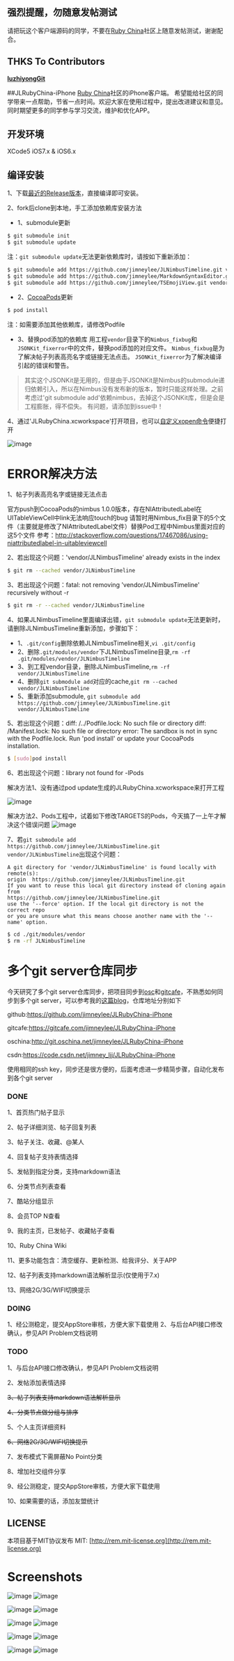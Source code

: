## 强烈提醒，勿随意发帖测试
请把玩这个客户端源码的同学，不要在[Ruby China](http://ruby-china.org/)社区上随意发帖测试，谢谢配合。

## THKS To Contributors
[**luzhiyongGit**](https://github.com/luzhiyongGit)

##JLRubyChina-iPhone
[Ruby China](http://ruby-china.org/)社区的iPhone客户端。
希望能给社区的同学带来一点帮助，节省一点时间。欢迎大家在使用过程中，提出改进建议和意见。同时期望更多的同学参与学习交流，维护和优化APP。

## 开发环境
XCode5 iOS7.x & iOS6.x

## 编译安装
1、下载[最近的Release版本](https://github.com/jimneylee/JLRubyChina-iPhone/releases)，直接编译即可安装。

2、fork后clone到本地，手工添加依赖库安装方法
* 1、submodule更新

``` bash
$ git submodule init 
$ git submodule update
```
注：`git submodule update`无法更新依赖库时，请按如下重新添加：
``` bash
$ git submodule add https://github.com/jimneylee/JLNimbusTimeline.git vendor/JLNimbusTimeline
$ git submodule add https://github.com/jimneylee/MarkdownSyntaxEditor.git vendor/MarkdownSyntaxEditor
$ git submodule add https://github.com/jimneylee/TSEmojiView.git vendor/TSEmojiView
```
* 2、[CocoaPods](http://cocoapods.org)更新

``` bash   
$ pod install
```   
注：如需要添加其他依赖库，请修改Podfile

* 3、替换pod添加的依赖库
   用工程`vendor`目录下的`Nimbus_fixbug`和`JSONKit_fixerror`中的文件，替换pod添加的对应文件。
   `Nimbus_fixbug`是为了解决帖子列表高亮名字或链接无法点击。
   `JSONKit_fixerror`为了解决编译引起的错误和警告。

>其实这个JSONKit是无用的，但是由于JSONKit是Nimbus的submodule递归依赖引入，所以在Nimbus没有发布新的版本，暂时只能这样处理。之前考虑过'git submodule add'依赖nimbus，去掉这个JSONKit库，但是会是工程膨胀，得不偿失。
>有问题，请添加到issue中！

4、通过'JLRubyChina.xcworkspace'打开项目，也可以[自定义xopen命令](http://jimneylee.github.io/2014/01/09/add-xopen-command-to-open-xcode-workspace/)便捷打开

![image](https://github.com/jimneylee/JLRubyChina-iPhone/raw/master/Resource/Screenshots/ErrorResolve/open_xcworkspace.jpg)

# ERROR解决方法
1、帖子列表高亮名字或链接无法点击

   官方push到CocoaPods的nimbus 1.0.0版本，存在NIAttributedLabel在UITableViewCell中link无法响应touch的bug
   请暂时用Nimbus_fix目录下的5个文件（主要就是修改了NIAttributedLabel文件）替换Pod工程中Nimbus里面对应的这5个文件
   参考：http://stackoverflow.com/questions/17467086/using-niattributedlabel-in-uitableviewcell

2、若出现这个问题：'vendor/JLNimbusTimeline' already exists in the index
``` bash
$ git rm --cached vendor/JLNimbusTimeline
```
3、若出现这个问题：fatal: not removing 'vendor/JLNimbusTimeline' recursively without -r
``` bash
$ git rm -r --cached vendor/JLNimbusTimeline
```
4、如果JLNimbusTimeline里面编译出错，`git submodule update`无法更新时，请删除JLNimbusTimeline重新添加，步骤如下：

* 1、`.git/config`删除依赖JLNimbusTimeline相关,`vi .git/config`
* 2、删除`.git/modules/vendor`下JLNimbusTimeline目录,`rm -rf .git/modules/vendor/JLNimbusTimeline`
* 3、到工程vendor目录，删除JLNimbusTimeline,`rm -rf vendor/JLNimbusTimeline`
* 4、删除`git submodule add`对应的cache,`git rm --cached vendor/JLNimbusTimeline`
* 5、重新添加submodule,
`git submodule add https://github.com/jimneylee/JLNimbusTimeline.git vendor/JLNimbusTimeline`

5、若出现这个问题：diff: /../Podfile.lock: No such file or directory
   diff: /Manifest.lock: No such file or directory 
   error: The sandbox is not in sync with the Podfile.lock. Run 'pod install' or update your CocoaPods installation.
``` bash
$ [sudo]pod install
```
6、若出现这个问题：library not found for -lPods

   解决方法1、没有通过pod update生成的JLRubyChina.xcworkspace来打开工程

![image](https://github.com/jimneylee/JLRubyChina-iPhone/raw/master/Resource/Screenshots/ErrorResolve/open_xcworkspace.jpg)

   解决方法2、Pods工程中，试着如下修改TARGETS的Pods，今天搞了一上午才解决这个错误问题
![image](https://github.com/jimneylee/JLRubyChina-iPhone/raw/master/Resource/Screenshots/ErrorResolve/not_found_pods.png)

7、若`git submodule add https://github.com/jimneylee/JLNimbusTimeline.git vendor/JLNimbusTimeline`出现这个问题：

    A git directory for 'vendor/JLNimbusTimeline' is found locally with remote(s):
    origin	https://github.com/jimneylee/JLNimbusTimeline.git
    If you want to reuse this local git directory instead of cloning again from
    https://github.com/jimneylee/JLNimbusTimeline.git
    use the '--force' option. If the local git directory is not the correct repo
    or you are unsure what this means choose another name with the '--name' option.
``` bash
$ cd ./git/modules/vendor
$ rm -rf JLNimbusTimeline
```

# 多个git server仓库同步
今天研究了多个git server仓库同步，把项目同步到[osc](http://git.oschina.net)和[gitcafe](https://gitcafe.com)，不熟悉如何同步到多个git server，可以参考我的[这篇blog](http://jimneylee.github.io/2013/12/20/git-push-multi-server/)，仓库地址分别如下

github:https://github.com/jimneylee/JLRubyChina-iPhone

gitcafe:https://gitcafe.com/jimneylee/JLRubyChina-iPhone

oschina:http://git.oschina.net/jimneylee/JLRubyChina-iPhone

csdn:https://code.csdn.net/jimney_ljj/JLRubyChina-iPhone

使用相同的ssh key，同步还是很方便的，后面考虑进一步精简步骤，自动化发布到各个git server

### DONE
1、首页热门帖子显示

2、帖子详细浏览、帖子回复列表

3、帖子关注、收藏、@某人

4、回复帖子支持表情选择

5、发帖到指定分类，支持markdown语法

6、分类节点列表查看

7、酷站分组显示

8、会员TOP N查看

9、我的主页，已发帖子、收藏帖子查看

10、Ruby China Wiki

11、更多功能包含：清空缓存、更新检测、给我评分、关于APP

12、帖子列表支持markdown语法解析显示(仅使用于7.x)

13、网络2G/3G/WIFI切换提示


### DOING
1、经公测稳定，提交AppStore审核，方便大家下载使用
2、与后台API接口修改确认，参见API Problem文档说明


### TODO
1、与后台API接口修改确认，参见API Problem文档说明

2、发帖添加表情选择

~~3、帖子列表支持markdown语法解析显示~~

~~4、分类节点做分组与排序~~

5、个人主页详细资料

~~6、网络2G/3G/WIFI切换提示~~

7、发布模式下需屏蔽No Point分类

8、增加社交组件分享

9、经公测稳定，提交AppStore审核，方便大家下载使用

10、如果需要的话，添加友盟统计

## LICENSE
本项目基于MIT协议发布
MIT: [http://rem.mit-license.org](http://rem.mit-license.org)

# Screenshots
![image](https://github.com/jimneylee/JLRubyChina-iPhone/raw/master/Resource/Screenshots/default.png)
![image](https://github.com/jimneylee/JLRubyChina-iPhone/raw/master/Resource/Screenshots/home_activity_topics.png)


![image](https://github.com/jimneylee/JLRubyChina-iPhone/raw/master/Resource/Screenshots/left_menu_side.png)
![image](https://github.com/jimneylee/JLRubyChina-iPhone/raw/master/Resource/Screenshots/node_select.png)


![image](https://github.com/jimneylee/JLRubyChina-iPhone/raw/master/Resource/Screenshots/topic_reply.png)
![image](https://github.com/jimneylee/JLRubyChina-iPhone/raw/master/Resource/Screenshots/home_page.png)


![image](https://github.com/jimneylee/JLRubyChina-iPhone/raw/master/Resource/Screenshots/nodes.png)
![image](https://github.com/jimneylee/JLRubyChina-iPhone/raw/master/Resource/Screenshots/outside_link_sites.png)


![image](https://github.com/jimneylee/JLRubyChina-iPhone/raw/master/Resource/Screenshots/top_members.png)
![image](https://github.com/jimneylee/JLRubyChina-iPhone/raw/master/Resource/Screenshots/more.png)
